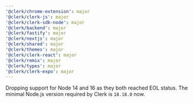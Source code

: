 ```yaml
---
'@clerk/chrome-extension': major
'@clerk/clerk-js': major
'@clerk/clerk-sdk-node': major
'@clerk/backend': major
'@clerk/fastify': major
'@clerk/nextjs': major
'@clerk/shared': major
'@clerk/themes': major
'@clerk/clerk-react': major
'@clerk/remix': major
'@clerk/types': major
'@clerk/clerk-expo': major
---
```

Dropping support for Node 14 and 16 as they both reached EOL status. The minimal Node.js version required by Clerk is `18.18.0` now.
